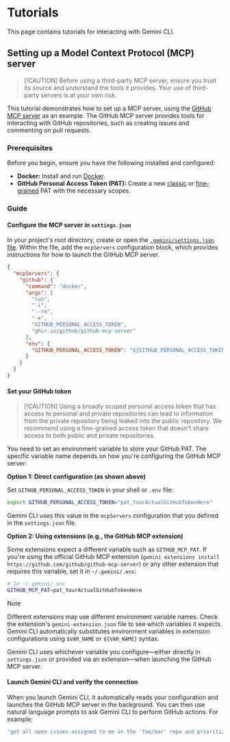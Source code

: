 # Tutorials

This page contains tutorials for interacting with Gemini CLI.

## Setting up a Model Context Protocol (MCP) server

> [!CAUTION] Before using a third-party MCP server, ensure you trust its source
> and understand the tools it provides. Your use of third-party servers is at
> your own risk.

This tutorial demonstrates how to set up a MCP server, using the
[GitHub MCP server](https://github.com/github/github-mcp-server) as an example.
The GitHub MCP server provides tools for interacting with GitHub repositories,
such as creating issues and commenting on pull requests.

### Prerequisites

Before you begin, ensure you have the following installed and configured:

- **Docker:** Install and run [Docker].
- **GitHub Personal Access Token (PAT):** Create a new [classic] or
  [fine-grained] PAT with the necessary scopes.

[Docker]: https://www.docker.com/
[classic]: https://github.com/settings/tokens/new
[fine-grained]: https://github.com/settings/personal-access-tokens/new

### Guide

#### Configure the MCP server in `settings.json`

In your project's root directory, create or open the
[`.gemini/settings.json` file](../get-started/configuration.md). Within the
file, add the `mcpServers` configuration block, which provides instructions for
how to launch the GitHub MCP server.

```json
{
  "mcpServers": {
    "github": {
      "command": "docker",
      "args": [
        "run",
        "-i",
        "--rm",
        "-e",
        "GITHUB_PERSONAL_ACCESS_TOKEN",
        "ghcr.io/github/github-mcp-server"
      ],
      "env": {
        "GITHUB_PERSONAL_ACCESS_TOKEN": "${GITHUB_PERSONAL_ACCESS_TOKEN}"
      }
    }
  }
}
```

#### Set your GitHub token

> [!CAUTION] Using a broadly scoped personal access token that has access to
> personal and private repositories can lead to information from the private
> repository being leaked into the public repository. We recommend using a
> fine-grained access token that doesn't share access to both public and private
> repositories.

You need to set an environment variable to store your GitHub PAT. The specific variable name depends on how you're configuring the GitHub MCP server:

**Option 1: Direct configuration (as shown above)**

Set `GITHUB_PERSONAL_ACCESS_TOKEN` in your shell or `.env` file:

```bash
export GITHUB_PERSONAL_ACCESS_TOKEN="pat_YourActualGitHubTokenHere"
```

Gemini CLI uses this value in the `mcpServers` configuration that you defined in
the `settings.json` file.

**Option 2: Using extensions (e.g., the GitHub MCP extension)**

Some extensions expect a different variable such as `GITHUB_MCP_PAT`. If you're
using the official GitHub MCP extension
(`gemini extensions install https://github.com/github/github-mcp-server`) or
any other extension that requires this variable, set it in `~/.gemini/.env`:

```bash
# In ~/.gemini/.env
GITHUB_MCP_PAT=pat_YourActualGitHubTokenHere
```

> [!NOTE]
> Different extensions may use different environment variable names. Check the
> extension's `gemini-extension.json` file to see which variables it expects.
> Gemini CLI automatically substitutes environment variables in extension
> configurations using `$VAR_NAME` or `${VAR_NAME}` syntax.

Gemini CLI uses whichever variable you configure—either directly in
`settings.json` or provided via an extension—when launching the GitHub MCP
server.

#### Launch Gemini CLI and verify the connection

When you launch Gemini CLI, it automatically reads your configuration and
launches the GitHub MCP server in the background. You can then use natural
language prompts to ask Gemini CLI to perform GitHub actions. For example:

```bash
"get all open issues assigned to me in the 'foo/bar' repo and prioritize them"
```
